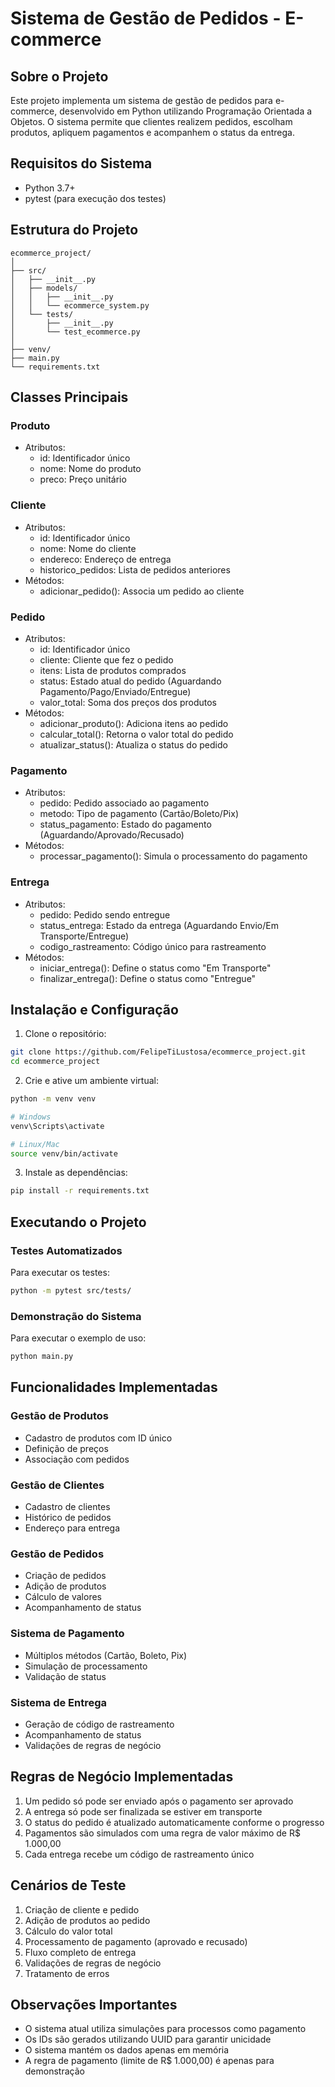 # Sistema de Gestão de Pedidos - E-commerce

## Sobre o Projeto
Este projeto implementa um sistema de gestão de pedidos para e-commerce, desenvolvido em Python utilizando Programação Orientada a Objetos. O sistema permite que clientes realizem pedidos, escolham produtos, apliquem pagamentos e acompanhem o status da entrega.

## Requisitos do Sistema
- Python 3.7+
- pytest (para execução dos testes)

## Estrutura do Projeto
```
ecommerce_project/
│
├── src/
│   ├── __init__.py
│   ├── models/
│   │   ├── __init__.py
│   │   └── ecommerce_system.py
│   └── tests/
│       ├── __init__.py
│       └── test_ecommerce.py
│
├── venv/
├── main.py
└── requirements.txt
```

## Classes Principais

### Produto
- Atributos:
  - id: Identificador único
  - nome: Nome do produto
  - preco: Preço unitário

### Cliente
- Atributos:
  - id: Identificador único
  - nome: Nome do cliente
  - endereco: Endereço de entrega
  - historico_pedidos: Lista de pedidos anteriores
- Métodos:
  - adicionar_pedido(): Associa um pedido ao cliente

### Pedido
- Atributos:
  - id: Identificador único
  - cliente: Cliente que fez o pedido
  - itens: Lista de produtos comprados
  - status: Estado atual do pedido (Aguardando Pagamento/Pago/Enviado/Entregue)
  - valor_total: Soma dos preços dos produtos
- Métodos:
  - adicionar_produto(): Adiciona itens ao pedido
  - calcular_total(): Retorna o valor total do pedido
  - atualizar_status(): Atualiza o status do pedido

### Pagamento
- Atributos:
  - pedido: Pedido associado ao pagamento
  - metodo: Tipo de pagamento (Cartão/Boleto/Pix)
  - status_pagamento: Estado do pagamento (Aguardando/Aprovado/Recusado)
- Métodos:
  - processar_pagamento(): Simula o processamento do pagamento

### Entrega
- Atributos:
  - pedido: Pedido sendo entregue
  - status_entrega: Estado da entrega (Aguardando Envio/Em Transporte/Entregue)
  - codigo_rastreamento: Código único para rastreamento
- Métodos:
  - iniciar_entrega(): Define o status como "Em Transporte"
  - finalizar_entrega(): Define o status como "Entregue"

## Instalação e Configuração

1. Clone o repositório:
```bash
git clone https://github.com/FelipeTiLustosa/ecommerce_project.git
cd ecommerce_project
```

2. Crie e ative um ambiente virtual:
```bash
python -m venv venv

# Windows
venv\Scripts\activate

# Linux/Mac
source venv/bin/activate
```

3. Instale as dependências:
```bash
pip install -r requirements.txt
```

## Executando o Projeto

### Testes Automatizados
Para executar os testes:
```bash
python -m pytest src/tests/
```

### Demonstração do Sistema
Para executar o exemplo de uso:
```bash
python main.py
```

## Funcionalidades Implementadas

### Gestão de Produtos
- Cadastro de produtos com ID único
- Definição de preços
- Associação com pedidos

### Gestão de Clientes
- Cadastro de clientes
- Histórico de pedidos
- Endereço para entrega

### Gestão de Pedidos
- Criação de pedidos
- Adição de produtos
- Cálculo de valores
- Acompanhamento de status

### Sistema de Pagamento
- Múltiplos métodos (Cartão, Boleto, Pix)
- Simulação de processamento
- Validação de status

### Sistema de Entrega
- Geração de código de rastreamento
- Acompanhamento de status
- Validações de regras de negócio

## Regras de Negócio Implementadas

1. Um pedido só pode ser enviado após o pagamento ser aprovado
2. A entrega só pode ser finalizada se estiver em transporte
3. O status do pedido é atualizado automaticamente conforme o progresso
4. Pagamentos são simulados com uma regra de valor máximo de R$ 1.000,00
5. Cada entrega recebe um código de rastreamento único

## Cenários de Teste

1. Criação de cliente e pedido
2. Adição de produtos ao pedido
3. Cálculo do valor total
4. Processamento de pagamento (aprovado e recusado)
5. Fluxo completo de entrega
6. Validações de regras de negócio
7. Tratamento de erros


## Observações Importantes

- O sistema atual utiliza simulações para processos como pagamento
- Os IDs são gerados utilizando UUID para garantir unicidade
- O sistema mantém os dados apenas em memória
- A regra de pagamento (limite de R$ 1.000,00) é apenas para demonstração

